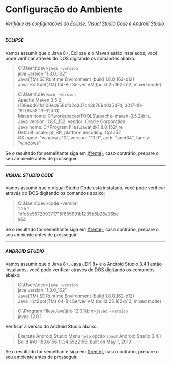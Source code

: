 # Configuração do Ambiente

_Verifique as configurações do [Eclipse](../docs/ide.md#eclipse), [Visual Studio Code](../docs/ide.md#visual-studio-code) e [Android Studio](../docs/ide.md#android-studio)_

---

##### ECLIPSE

Vamos assumir que o Java 8+, Eclipse e o Maven estão instalados, você pode verificar através do DOS digitando os comandos abaixo:

> C:\Users\dev>`java -version`<br />
> java version "1.8.0_162"<br />
> Java(TM) SE Runtime Environment (build 1.8.0_162-b12)<br />
> Java HotSpot(TM) 64-Bit Server VM (build 25.162-b12, mixed mode)<p>

> C:\Users\dev>`mvn -version`<br />
> Apache Maven 3.5.2 (138edd61fd100ec658bfa2d307c43b76940a5d7d; 2017-10-18T05:58:13-02:00)<br />
> Maven home: C:\workspaces\TOOLS\apache-maven-3.5.2\bin\..<br />
> Java version: 1.8.0_152, vendor: Oracle Corporation<br />
> Java home: C:\Program Files\Java\jdk1.8.0_152\jre<br />
> Default locale: pt_BR, platform encoding: Cp1252<br />
> OS name: "windows 10", version: "10.0", arch: "amd64", family: "windows"<p>

Se o resultado for semelhante siga em [(frente)](../docs/eclipse.md#workspace), caso contrário, prepare o seu ambiente antes de prosseguir.

---

##### VISUAL STUDIO CODE

Vamos assumir que o Visual Studio Code está instalado, você pode verificar através do DOS digitando os comandos abaixo:

> C:\Users\dev>code -version<br />
> 1.25.1<br />
> 1dfc5e557209371715f655691b1235b6b26a06be<br />
> x64<p>

Se o resultado for semelhante siga em [(frente)](../docs/vscode.md#visual-studio-code), caso contrário, prepare o seu ambiente antes de prosseguir.

---

##### ANDROID STUDIO

Vamos assumir que o Java 8+, Java JDK 8+ e o Android Studio 3.4.1 estão instalados, você pode verificar através do DOS digitando os comandos abaixo:

> C:\Users\dev>`java -version`<br />
> java version "1.8.0_162"<br />
> Java(TM) SE Runtime Environment (build 1.8.0_162-b12)<br />
> Java HotSpot(TM) 64-Bit Server VM (build 25.162-b12, mixed mode)<p>

> C:\Program Files\Java\jdk-12.0.1\bin>`javac -version`<br />
> javac 12.0.1<br />

Verificar a versão do Android Studio abaixo:

> Execute Android Studio
> Menu `help` opção `about`
> Android Studio 3.4.1
> Build #AI-183.6156.11.34.5522156, built on May 1, 2019

Se o resultado for semelhante siga em [(frente)](../docs/android_studio.md#workspace), caso contrário, prepare o seu ambiente antes de prosseguir.
